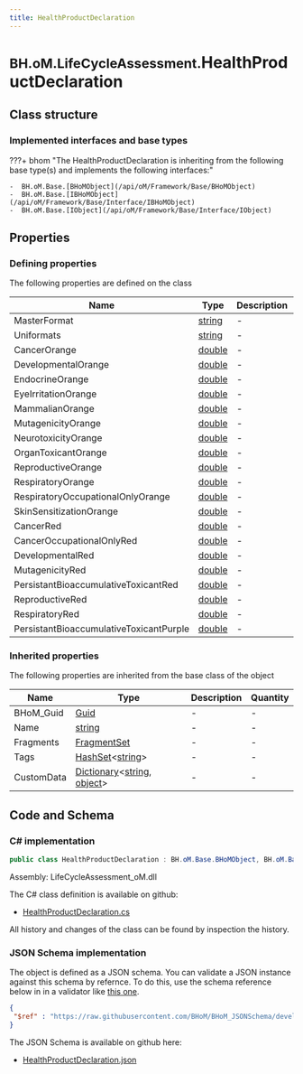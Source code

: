 ```yaml
---
title: HealthProductDeclaration
---
```


# <small>BH.oM.LifeCycleAssessment.</small>**HealthProductDeclaration**



## Class structure

### Implemented interfaces and base types

???+ bhom "The HealthProductDeclaration is inheriting from the following base type(s) and implements the following interfaces:"

    -  BH.oM.Base.[BHoMObject](/api/oM/Framework/Base/BHoMObject)
    -  BH.oM.Base.[IBHoMObject](/api/oM/Framework/Base/Interface/IBHoMObject)
    -  BH.oM.Base.[IObject](/api/oM/Framework/Base/Interface/IObject)


## Properties



### Defining properties

The following properties are defined on the class

| Name             | Type             | Description      | Quantity         |
|------------------|------------------|------------------|------------------|
| MasterFormat | [string](https://learn.microsoft.com/en-us/dotnet/api/System.String?view=netstandard-2.0) | - | - |
| Uniformats | [string](https://learn.microsoft.com/en-us/dotnet/api/System.String?view=netstandard-2.0) | - | - |
| CancerOrange | [double](https://learn.microsoft.com/en-us/dotnet/api/System.Double?view=netstandard-2.0) | - | - |
| DevelopmentalOrange | [double](https://learn.microsoft.com/en-us/dotnet/api/System.Double?view=netstandard-2.0) | - | - |
| EndocrineOrange | [double](https://learn.microsoft.com/en-us/dotnet/api/System.Double?view=netstandard-2.0) | - | - |
| EyeIrritationOrange | [double](https://learn.microsoft.com/en-us/dotnet/api/System.Double?view=netstandard-2.0) | - | - |
| MammalianOrange | [double](https://learn.microsoft.com/en-us/dotnet/api/System.Double?view=netstandard-2.0) | - | - |
| MutagenicityOrange | [double](https://learn.microsoft.com/en-us/dotnet/api/System.Double?view=netstandard-2.0) | - | - |
| NeurotoxicityOrange | [double](https://learn.microsoft.com/en-us/dotnet/api/System.Double?view=netstandard-2.0) | - | - |
| OrganToxicantOrange | [double](https://learn.microsoft.com/en-us/dotnet/api/System.Double?view=netstandard-2.0) | - | - |
| ReproductiveOrange | [double](https://learn.microsoft.com/en-us/dotnet/api/System.Double?view=netstandard-2.0) | - | - |
| RespiratoryOrange | [double](https://learn.microsoft.com/en-us/dotnet/api/System.Double?view=netstandard-2.0) | - | - |
| RespiratoryOccupationalOnlyOrange | [double](https://learn.microsoft.com/en-us/dotnet/api/System.Double?view=netstandard-2.0) | - | - |
| SkinSensitizationOrange | [double](https://learn.microsoft.com/en-us/dotnet/api/System.Double?view=netstandard-2.0) | - | - |
| CancerRed | [double](https://learn.microsoft.com/en-us/dotnet/api/System.Double?view=netstandard-2.0) | - | - |
| CancerOccupationalOnlyRed | [double](https://learn.microsoft.com/en-us/dotnet/api/System.Double?view=netstandard-2.0) | - | - |
| DevelopmentalRed | [double](https://learn.microsoft.com/en-us/dotnet/api/System.Double?view=netstandard-2.0) | - | - |
| MutagenicityRed | [double](https://learn.microsoft.com/en-us/dotnet/api/System.Double?view=netstandard-2.0) | - | - |
| PersistantBioaccumulativeToxicantRed | [double](https://learn.microsoft.com/en-us/dotnet/api/System.Double?view=netstandard-2.0) | - | - |
| ReproductiveRed | [double](https://learn.microsoft.com/en-us/dotnet/api/System.Double?view=netstandard-2.0) | - | - |
| RespiratoryRed | [double](https://learn.microsoft.com/en-us/dotnet/api/System.Double?view=netstandard-2.0) | - | - |
| PersistantBioaccumulativeToxicantPurple | [double](https://learn.microsoft.com/en-us/dotnet/api/System.Double?view=netstandard-2.0) | - | - |


### Inherited properties
The following properties are inherited from the base class of the object

| Name             | Type             | Description      | Quantity         |
|------------------|------------------|------------------|------------------|
| BHoM_Guid | [Guid](https://learn.microsoft.com/en-us/dotnet/api/System.Guid?view=netstandard-2.0) | - | - |
| Name | [string](https://learn.microsoft.com/en-us/dotnet/api/System.String?view=netstandard-2.0) | - | - |
| Fragments | [FragmentSet](/api/oM/Framework/Base/FragmentSet) | - | - |
| Tags | [HashSet](https://learn.microsoft.com/en-us/dotnet/api/System.Collections.Generic.HashSet-1?view=netstandard-2.0)&lt;[string](https://learn.microsoft.com/en-us/dotnet/api/System.String?view=netstandard-2.0)&gt; | - | - |
| CustomData | [Dictionary](https://learn.microsoft.com/en-us/dotnet/api/System.Collections.Generic.Dictionary-2?view=netstandard-2.0)&lt;[string](https://learn.microsoft.com/en-us/dotnet/api/System.String?view=netstandard-2.0), [object](https://learn.microsoft.com/en-us/dotnet/api/System.Object?view=netstandard-2.0)&gt; | - | - |


## Code and Schema

### C# implementation

``` C# title="C#"
public class HealthProductDeclaration : BH.oM.Base.BHoMObject, BH.oM.Base.IBHoMObject, BH.oM.Base.IObject
```

Assembly: LifeCycleAssessment_oM.dll

The C# class definition is available on github:

- [HealthProductDeclaration.cs](https://github.com/BHoM/BHoM/blob/develop/LifeCycleAssessment_oM/HealthProductDeclaration.cs)

All history and changes of the class can be found by inspection the history.
### JSON Schema implementation

The object is defined as a JSON schema. You can validate a JSON instance against this schema by refernce. To do this, use the schema reference below in in a validator like [this one](https://www.jsonschemavalidator.net/).

``` json title="JSON Schema"
{
 "$ref" : "https://raw.githubusercontent.com/BHoM/BHoM_JSONSchema/develop/LifeCycleAssessment_oM/HealthProductDeclaration.json"
}
```

The JSON Schema is available on github here:

- [HealthProductDeclaration.json](https://github.com/BHoM/BHoM_JSONSchema/blob/develop/LifeCycleAssessment_oM/HealthProductDeclaration.json)
